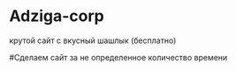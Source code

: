 # Adziga-corp
крутой сайт с вкусный шашлык (бесплатно)


#Сделаем сайт за не определенное количество времени

